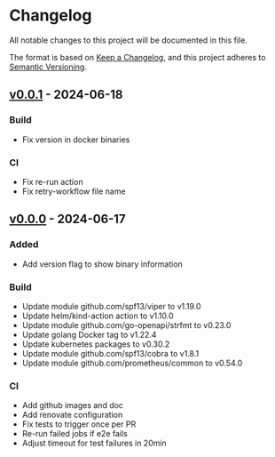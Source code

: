 # Changelog

All notable changes to this project will be documented in this file.

The format is based on [Keep a Changelog](https://keepachangelog.com/en/1.0.0/),
and this project adheres to [Semantic Versioning](https://semver.org/spec/v2.0.0.html).

## [v0.0.1](https://github.com/trustyou/kured-alert-silencer/tree/v0.0.1) - 2024-06-18

### Build

* Fix version in docker binaries

### CI

* Fix re-run action
* Fix retry-workflow file name

## [v0.0.0](https://github.com/trustyou/kured-alert-silencer/tree/v0.0.0) - 2024-06-17

### Added

* Add version flag to show binary information

### Build

* Update module github.com/spf13/viper to v1.19.0
* Update helm/kind-action action to v1.10.0
* Update module github.com/go-openapi/strfmt to v0.23.0
* Update golang Docker tag to v1.22.4
* Update kubernetes packages to v0.30.2
* Update module github.com/spf13/cobra to v1.8.1
* Update module github.com/prometheus/common to v0.54.0

### CI

* Add github images and doc
* Add renovate configuration
* Fix tests to trigger once per PR
* Re-run failed jobs if e2e fails
* Adjust timeout for test failures in 20min
